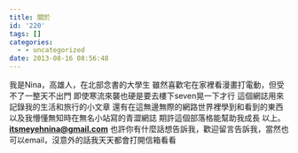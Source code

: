 ```yaml
---
title: 關於
id: '220'
tags: []
categories:
  - - uncategorized
date: 2013-08-16 08:56:48
---
```


我是Nina，高雄人，在北部念書的大學生 雖然喜歡宅在家裡看漫畫打電動，但受不了一整天不出門 即使寒流來襲也硬是要去樓下seven晃一下才行 這個網誌用來記錄我的生活和旅行的小文章 還有在這無邊無際的網路世界裡學到和看到的東西 以及我懵懂無知時在無名小站寫的青澀網誌 期許這個部落格能幫助我成長 以上。 **itsmeyehnina@gmail.com** 也許你有什麼話想告訴我，歡迎留言告訴我，當然也可以email，沒意外的話我天天都會打開信箱看看